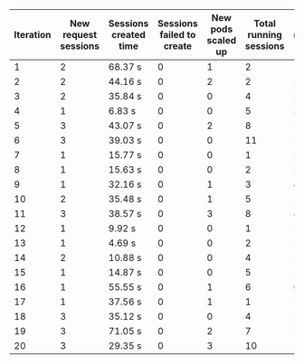 | Iteration | New request sessions | Sessions created time | Sessions failed to create | New pods scaled up | Total running sessions | Total running pods | Max sessions per pod | Gaps | Sessions closed |
| --------- | -------------------- | --------------------- | ------------------------- | ------------------ | ---------------------- | ------------------ | -------------------- | ---- | --------------- |
| 1         | 2                    | 68.37 s               | 0                         | 1                  | 2                      | 1                  | 3                    | 1    | 2               |
| 2         | 2                    | 44.16 s               | 0                         | 2                  | 2                      | 3                  | 3                    | 7    | 0               |
| 3         | 2                    | 35.84 s               | 0                         | 0                  | 4                      | 3                  | 3                    | 5    | 0               |
| 4         | 1                    | 6.83 s                | 0                         | 0                  | 5                      | 3                  | 3                    | 4    | 0               |
| 5         | 3                    | 43.07 s               | 0                         | 2                  | 8                      | 5                  | 3                    | 7    | 0               |
| 6         | 3                    | 39.03 s               | 0                         | 0                  | 11                     | 5                  | 3                    | 4    | 11              |
| 7         | 1                    | 15.77 s               | 0                         | 0                  | 1                      | 3                  | 3                    | 8    | 0               |
| 8         | 1                    | 15.63 s               | 0                         | 0                  | 2                      | 3                  | 3                    | 7    | 0               |
| 9         | 1                    | 32.16 s               | 0                         | 1                  | 3                      | 4                  | 3                    | 9    | 0               |
| 10        | 2                    | 35.48 s               | 0                         | 1                  | 5                      | 5                  | 3                    | 10   | 0               |
| 11        | 3                    | 38.57 s               | 0                         | 3                  | 8                      | 8                  | 3                    | 16   | 8               |
| 12        | 1                    | 9.92 s                | 0                         | 0                  | 1                      | 5                  | 3                    | 14   | 0               |
| 13        | 1                    | 4.69 s                | 0                         | 0                  | 2                      | 5                  | 3                    | 13   | 0               |
| 14        | 2                    | 10.88 s               | 0                         | 0                  | 4                      | 5                  | 3                    | 11   | 0               |
| 15        | 1                    | 14.87 s               | 0                         | 0                  | 5                      | 5                  | 3                    | 10   | 0               |
| 16        | 1                    | 55.55 s               | 0                         | 1                  | 6                      | 6                  | 3                    | 12   | 6               |
| 17        | 1                    | 37.56 s               | 0                         | 1                  | 1                      | 5                  | 3                    | 14   | 0               |
| 18        | 3                    | 35.12 s               | 0                         | 0                  | 4                      | 5                  | 3                    | 11   | 0               |
| 19        | 3                    | 71.05 s               | 0                         | 2                  | 7                      | 7                  | 3                    | 14   | 0               |
| 20        | 3                    | 29.35 s               | 0                         | 3                  | 10                     | 10                 | 3                    | 20   | 0               |